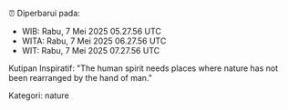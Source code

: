 ⏰ Diperbarui pada:
- WIB: Rabu, 7 Mei 2025 05.27.56 UTC
- WITA: Rabu, 7 Mei 2025 06.27.56 UTC
- WIT: Rabu, 7 Mei 2025 07.27.56 UTC

Kutipan Inspiratif:
"The human spirit needs places where nature has not been rearranged by the hand of man."


Kategori: nature

